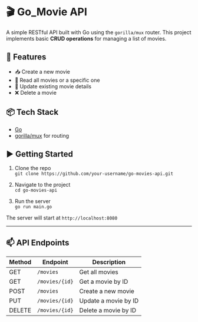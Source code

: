 # 🎬 Go_Movie API

A simple RESTful API built with Go using the `gorilla/mux` router. This project implements basic **CRUD operations** for managing a list of movies.

## 🚀 Features

- 📥 Create a new movie
- 📄 Read all movies or a specific one
- 📝 Update existing movie details
- ❌ Delete a movie

## 📦 Tech Stack

- [Go](https://golang.org/)
- [gorilla/mux](https://github.com/gorilla/mux) for routing


## ▶️ Getting Started

1. Clone the repo  
   `git clone https://github.com/your-username/go-movies-api.git`

2. Navigate to the project  
   `cd go-movies-api`

3. Run the server  
   `go run main.go`

The server will start at `http://localhost:8080`

---

## 📫 API Endpoints

| Method | Endpoint        | Description            |
|--------|-----------------|------------------------|
| GET    | `/movies`       | Get all movies         |
| GET    | `/movies/{id}`  | Get a movie by ID      |
| POST   | `/movies`       | Create a new movie     |
| PUT    | `/movies/{id}`  | Update a movie by ID   |
| DELETE | `/movies/{id}`  | Delete a movie by ID   |

